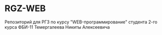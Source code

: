 # RGZ-WEB
Репозиторий для РГЗ по курсу "WEB-программирование"
студента 2-го курса ФБИ-11 Темергалеева Никиты Алексеевича

